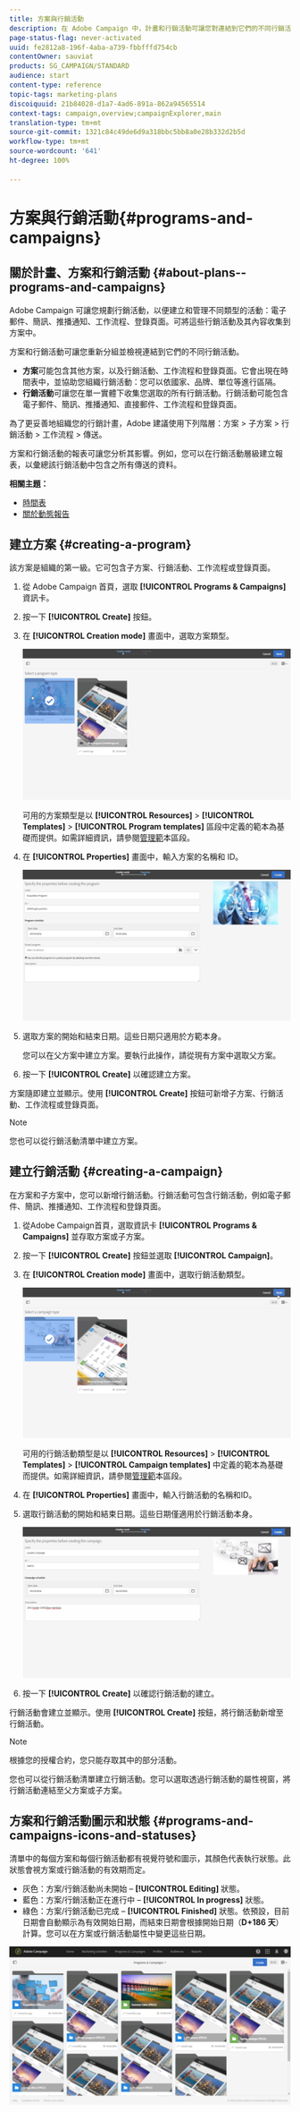 ```yaml
---
title: 方案與行銷活動
description: 在 Adobe Campaign 中，計畫和行銷活動可讓您對連結到它們的不同行銷活動進行分組和協調。方案和行銷活動的報表可讓您分析其影響。
page-status-flag: never-activated
uuid: fe2812a8-196f-4aba-a739-fbbfffd754cb
contentOwner: sauviat
products: SG_CAMPAIGN/STANDARD
audience: start
content-type: reference
topic-tags: marketing-plans
discoiquuid: 21b84028-d1a7-4ad6-891a-862a94565514
context-tags: campaign,overview;campaignExplorer,main
translation-type: tm+mt
source-git-commit: 1321c84c49de6d9a318bbc5bb8a0e28b332d2b5d
workflow-type: tm+mt
source-wordcount: '641'
ht-degree: 100%

---
```



# 方案與行銷活動{#programs-and-campaigns}

## 關於計畫、方案和行銷活動 {#about-plans--programs-and-campaigns}

Adobe Campaign 可讓您規劃行銷活動，以便建立和管理不同類型的活動：電子郵件、簡訊、推播通知、工作流程、登錄頁面。可將這些行銷活動及其內容收集到方案中。

方案和行銷活動可讓您重新分組並檢視連結到它們的不同行銷活動。

* **方案**&#x200B;可能包含其他方案，以及行銷活動、工作流程和登錄頁面。它會出現在時間表中，並協助您組織行銷活動：您可以依國家、品牌、單位等進行區隔。
* **行銷活動**&#x200B;可讓您在單一實體下收集您選取的所有行銷活動。行銷活動可能包含電子郵件、簡訊、推播通知、直接郵件、工作流程和登錄頁面。

為了更妥善地組織您的行銷計畫，Adobe 建議使用下列階層：方案 > 子方案 > 行銷活動 > 工作流程 > 傳送。

方案和行銷活動的報表可讓您分析其影響。例如，您可以在行銷活動層級建立報表，以彙總該行銷活動中包含之所有傳送的資料。

**相關主題：**

* [時間表](../../start/using/timeline.md)
* [關於動態報告](../../reporting/using/about-dynamic-reports.md)

## 建立方案 {#creating-a-program}

該方案是組織的第一級。它可包含子方案、行銷活動、工作流程或登錄頁面。

1. 從 Adobe Campaign 首頁，選取 **[!UICONTROL Programs & Campaigns]** 資訊卡。
1. 按一下 **[!UICONTROL Create]** 按鈕。
1. 在 **[!UICONTROL Creation mode]** 畫面中，選取方案類型。

   ![](assets/programs_and_campaigns_2.png)

   可用的方案類型是以 **[!UICONTROL Resources]** > **[!UICONTROL Templates]** > **[!UICONTROL Program templates]** 區段中定義的範本為基礎而提供。如需詳細資訊，請參閱[管理範](../../start/using/marketing-activity-templates.md)本區段。

1. 在 **[!UICONTROL Properties]** 畫面中，輸入方案的名稱和 ID。

   ![](assets/programs_and_campaigns_3.png)

1. 選取方案的開始和結束日期。這些日期只適用於方範本身。

   您可以在父方案中建立方案。要執行此操作，請從現有方案中選取父方案。

1. 按一下 **[!UICONTROL Create]** 以確認建立方案。

方案隨即建立並顯示。使用 **[!UICONTROL Create]** 按鈕可新增子方案、行銷活動、工作流程或登錄頁面。

>[!NOTE]
>
>您也可以從行銷活動清單中建立方案。

## 建立行銷活動 {#creating-a-campaign}

在方案和子方案中，您可以新增行銷活動。行銷活動可包含行銷活動，例如電子郵件、簡訊、推播通知、工作流程和登錄頁面。

1. 從Adobe Campaign首頁，選取資訊卡 **[!UICONTROL Programs & Campaigns]** 並存取方案或子方案。
1. 按一下 **[!UICONTROL Create]** 按鈕並選取 **[!UICONTROL Campaign]**。
1. 在 **[!UICONTROL Creation mode]** 畫面中，選取行銷活動類型。

   ![](assets/programs_and_campaigns_7.png)

   可用的行銷活動類型是以 **[!UICONTROL Resources]** > **[!UICONTROL Templates]** > **[!UICONTROL Campaign templates]** 中定義的範本為基礎而提供。如需詳細資訊，請參閱[管理範](../../start/using/marketing-activity-templates.md)本區段。

1. 在 **[!UICONTROL Properties]** 畫面中，輸入行銷活動的名稱和ID。
1. 選取行銷活動的開始和結束日期。這些日期僅適用於行銷活動本身。

   ![](assets/programs_and_campaigns_8.png)

1. 按一下 **[!UICONTROL Create]** 以確認行銷活動的建立。

行銷活動會建立並顯示。使用 **[!UICONTROL Create]** 按鈕，將行銷活動新增至行銷活動。

>[!NOTE]
>
>根據您的授權合約，您只能存取其中的部分活動。

您也可以從行銷活動清單建立行銷活動。您可以選取透過行銷活動的屬性視窗，將行銷活動連結至父方案或子方案。

## 方案和行銷活動圖示和狀態 {#programs-and-campaigns-icons-and-statuses}

清單中的每個方案和每個行銷活動都有視覺符號和圖示，其顏色代表執行狀態。此狀態會視方案或行銷活動的有效期而定。

* 灰色：方案/行銷活動尚未開始 – **[!UICONTROL Editing]** 狀態。
* 藍色：方案/行銷活動正在進行中 – **[!UICONTROL In progress]** 狀態。
* 綠色：方案/行銷活動已完成 – **[!UICONTROL Finished]** 狀態。依預設，目前日期會自動顯示為有效開始日期，而結束日期會根據開始日期（**D+186 天**）計算。您可以在方案或行銷活動屬性中變更這些日期。

![](assets/programs_and_campaigns.png)

